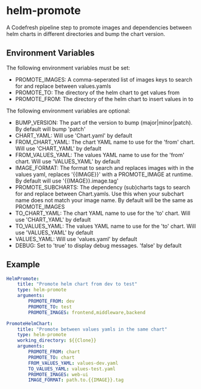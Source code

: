 # helm-promote

A Codefresh pipeline step to promote images and dependencies between helm charts in different directories and bump the chart version.

## Environment Variables

The following environment variables must be set:

- PROMOTE_IMAGES: A comma-seperated list of images keys to search for and replace between values.yamls
- PROMOTE_TO: The directory of the helm chart to get values from
- PROMOTE_FROM: The directory of the helm chart to insert values in to


The following environment variables are optional:
- BUMP_VERSION: The part of the version to bump (major|minor|patch). By default will bump 'patch'
- CHART_YAML: Will use 'Chart.yaml' by default
- FROM_CHART_YAML: The chart YAML name to use for the 'from' chart. Will use 'CHART_YAML' by default
- FROM_VALUES_YAML: The values YAML name to use for the 'from' chart. Will use 'VALUES_YAML' by default
- IMAGE_FORMAT: The format to search and replaces images with in the values yaml, replaces '{{IMAGE}}' with a PROMOTE_IMAGE at runtime. By default will use '{{IMAGE}}.image.tag'
- PROMOTE_SUBCHARTS: The dependency (sub)charts tags to search for and replace between Chart.yamls. Use this when your subchart name does not match your image name. By default will be the same as PROMOTE_IMAGES
- TO_CHART_YAML: The chart YAML name to use for the 'to' chart. Will use 'CHART_YAML' by default
- TO_VALUES_YAML: The values YAML name to use for the 'to' chart. Will use 'VALUES_YAML' by default
- VALUES_YAML: Will use 'values.yaml' by default
- DEBUG: Set to 'true' to display debug messages. 'false' by default

## Example

```yaml
HelmPromote:
    title: "Promote helm chart from dev to test"
    type: helm-promote
    arguments:
        PROMOTE_FROM: dev
        PROMOTE_TO: test
        PROMOTE_IMAGES: frontend,middleware,backend
```

```yaml
PromoteHelmChart:
    title: "Promote between values yamls in the same chart"
    type: helm-promote
    working_directory: ${{Clone}}
    arguments:
        PROMOTE_FROM: chart
        PROMOTE_TO: chart
        FROM_VALUES_YAML: values-dev.yaml
        TO_VALUES_YAML: values-test.yaml
        PROMOTE_IMAGES: web-ui
        IMAGE_FORMAT: path.to.{{IMAGE}}.tag
```